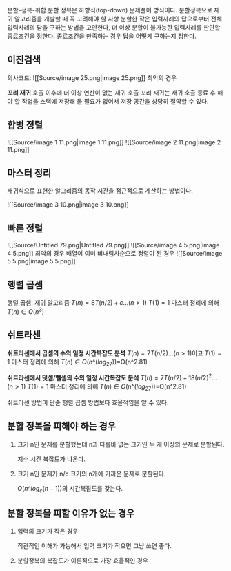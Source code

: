 분할-정복-취합
분할 정복은 하향식(top-down) 문제풀이 방식이다.
분할정복으로 재귀 알고리즘을 개발할 때 꼭 고려해야 할 사항
분할한 작은 입력사례의 답으로부터 전체 입력사례의 담을 구하는 방법을 고안한다,
더 이상 분할이 불가능한 입력사례를 판단할 종료조건을 정한다.
종료조건을 만족하는 경우 답을 어떻게 구하는지 정한다.
  
  
## 이진검색
의사코드:
![[Source/image 25.png|image 25.png]]
최악의 경우
  
**꼬리 재귀**
호출 이후에 더 이상 연산이 없는 재귀 호출
꼬리 재귀는 재귀 호출 종료 후 해야 할 작업을 스택에 저장해 둘 필요가 없어서 저장 공간을 상당히 절약할 수 있다.
  
## 합병 정렬
![[Source/image 1 11.png|image 1 11.png]]
![[Source/image 2 11.png|image 2 11.png]]
  
  
## 마스터 정리
재귀식으로 표현한 알고리즘의 동작 시간을 점근적으로 계산하는 방법이다.
  
![[Source/image 3 10.png|image 3 10.png]]
## 빠른 정렬
![[Source/Untitled 79.png|Untitled 79.png]]
![[Source/image 4 5.png|image 4 5.png]]
최악의 경우
배열이 이미 비내림차순으로 정렬이 된 경우
![[Source/image 5 5.png|image 5 5.png]]
  
## 행렬 곱셈
행렬 곱셈: 재귀 알고리즘
$T(n) = 8T(n/2) +c ...(n>1)$﻿
$T(1) = 1$﻿
마스터 정리에 의해 $T(n) \in O(n^3)$﻿
  
## 쉬트라센
**쉬트라센에서 곱셈의 수의 일정 시간복잡도 분석**
$T(n)=7T(n/2)...(n>1)$﻿이고
$T(1) = 1$﻿
마스터 정리에 의해 $T(n) \in O(n$﻿^$(log_27))$﻿=O(n^$2.81$﻿)
  
**쉬트라센에서 덧셈/뺄셈의 수의 일정 시간복잡도 분석**
$T(n)=7T(n/2)+18(n/2)^2...(n>1)$﻿
$T(1) = 1$﻿
마스터 정리에 의해 $T(n) \in O(n$﻿^$(log_27))$﻿=O(n^$2.81$﻿)
  
쉬트라센 방법이 단순 행렬 곱셈 방법보다 효율적임을 알 수 있다.
  
## 분할 정복을 피해야 하는 경우
1. 크기 n인 문제를 분할했는데 n과 다를바 없는 크기인 두 개 이상의 문제로 분할된다.
    
    지수 시간 복잡도가 나온다.
    
2. 크기 n인 문제가 n/c 크기의 n개에 가까운 문제로 분할된다.
    
    $O(n$﻿^$log_c(n-1))$﻿의 시간복잡도를 갖는다.
    
      
    
## 분할 정복을 피할 이유가 없는 경우
1. 입력의 크기가 작은 경우
    
    직관적인 이해가 가능해서 입력 크기가 작으면 그냥 쓰면 좋다.
    
      
    
2. 분할정복의 복잡도가 이론적으로 가장 효율적인 경우